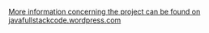 [More information concerning the project can be found on javafullstackcode.wordpress.com](https://javafullstackcode.wordpress.com/, "Java Full Stack Code")
